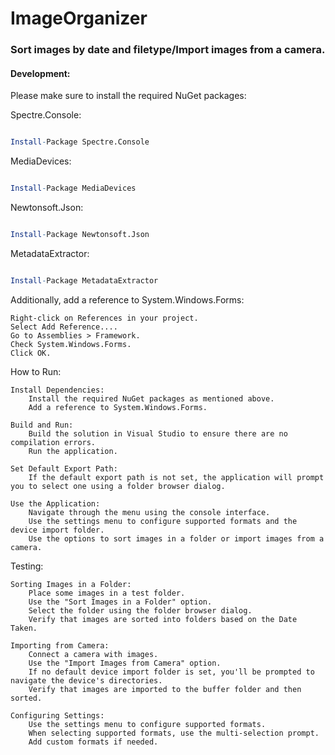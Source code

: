# ImageOrganizer

### Sort images by date and filetype/Import images from a camera.

#### Development:

Please make sure to install the required NuGet packages:

Spectre.Console:

```mathematica

Install-Package Spectre.Console
```

MediaDevices:

```mathematica

Install-Package MediaDevices
```

Newtonsoft.Json:

```mathematica

Install-Package Newtonsoft.Json
```

MetadataExtractor:

```mathematica

Install-Package MetadataExtractor
```

Additionally, add a reference to System.Windows.Forms:

    Right-click on References in your project.
    Select Add Reference....
    Go to Assemblies > Framework.
    Check System.Windows.Forms.
    Click OK.

How to Run:

    Install Dependencies:
        Install the required NuGet packages as mentioned above.
        Add a reference to System.Windows.Forms.

    Build and Run:
        Build the solution in Visual Studio to ensure there are no compilation errors.
        Run the application.

    Set Default Export Path:
        If the default export path is not set, the application will prompt you to select one using a folder browser dialog.

    Use the Application:
        Navigate through the menu using the console interface.
        Use the settings menu to configure supported formats and the device import folder.
        Use the options to sort images in a folder or import images from a camera.

Testing:

    Sorting Images in a Folder:
        Place some images in a test folder.
        Use the "Sort Images in a Folder" option.
        Select the folder using the folder browser dialog.
        Verify that images are sorted into folders based on the Date Taken.

    Importing from Camera:
        Connect a camera with images.
        Use the "Import Images from Camera" option.
        If no default device import folder is set, you'll be prompted to navigate the device's directories.
        Verify that images are imported to the buffer folder and then sorted.

    Configuring Settings:
        Use the settings menu to configure supported formats.
        When selecting supported formats, use the multi-selection prompt.
        Add custom formats if needed.

